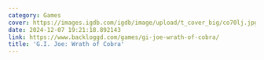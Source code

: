 ```yaml
---
category: Games
cover: https://images.igdb.com/igdb/image/upload/t_cover_big/co70lj.jpg
date: 2024-12-07 19:21:18.892143
link: https://www.backloggd.com/games/gi-joe-wrath-of-cobra/
title: 'G.I. Joe: Wrath of Cobra'
---
```

